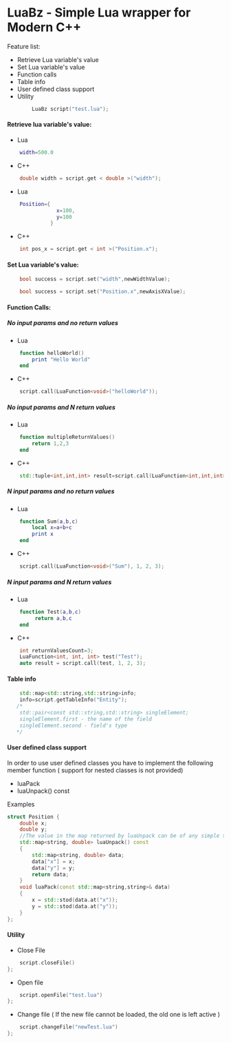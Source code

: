 # LuaBz - Simple Lua wrapper for Modern C++ 

Feature list:

 * Retrieve Lua variable's value
 * Set Lua variable's value
 * Function calls
 * Table info
 * User defined class support
 * Utility

```cpp
		LuaBz script("test.lua");
```
#### Retrieve lua variable's value:

* Lua 
```lua
	width=500.0
```
* C++
```cpp
	double width = script.get < double >("width");
```
* Lua 
```lua
	Position={
                x=100,
                y=100
              }
```
* C++
```cpp
	int pos_x = script.get < int >("Position.x");
```

####  Set Lua variable's value:

```cpp
	bool success = script.set("width",newWidthValue);
```
```cpp
	bool success = script.set("Position.x",newAxisXValue);
```
#### Function Calls:
##### No input params and no return values
* Lua
```lua
	function helloWorld()
		print "Hello World"
	end
```

* C++
```cpp
	script.call(LuaFunction<void>("helloWorld"));
```
##### No input params and N return values
* Lua
```lua
	function multipleReturnValues()
		return 1,2,3
    end
```
* C++
```cpp
    std::tuple<int,int,int> result=script.call(LuaFunction<int,int,int>("multipleReturnValues"));
```
##### N input params and no return values
* Lua
```lua
	function Sum(a,b,c)
    	local x=a+b+c
        print x
    end
```
* C++
```cpp
    script.call(LuaFunction<void>("Sum"), 1, 2, 3);
```

##### N input params and N return values

* Lua
```lua
	function Test(a,b,c)
         return a,b,c
    end
```
* C++
```cpp
	int returnValuesCount=3;
    LuaFunction<int, int, int> test("Test");
   	auto result = script.call(test, 1, 2, 3); 
```
#### Table info
```cpp
	std::map<std::string,std::string>info;
	info=script.getTableInfo("Entity");
   /*
    std::pair<const std::string,std::string> singleElement;
    singleElement.first - the name of the field
    singleElement.second - field's type
   */
```

#### User defined class support

 In order to use user defined classes you have to implement the following member function ( support for nested classes is not provided)
* luaPack
* luaUnpack() const

Examples
```cpp
struct Position {
	double x;
	double y;
	//The value in the map returned by luaUnpack can be of any simple type except user defined types
	std::map<string, double> luaUnpack() const
	{
		std::map<string, double> data;
		data["x"] = x;
		data["y"] = y;
		return data;
	}
	void luaPack(const std::map<string,string>& data)
	{
		x = std::stod(data.at("x"));
		y = std::stod(data.at("y"));
	}
};
```
#### Utility

* Close File

```cpp
	script.closeFile()
};
```
* Open file 
```cpp
	script.openFile("test.lua")
};
```

* Change file ( If the new file cannot be loaded, the old one is left active )
```cpp
	script.changeFile("newTest.lua")
};
```
	
